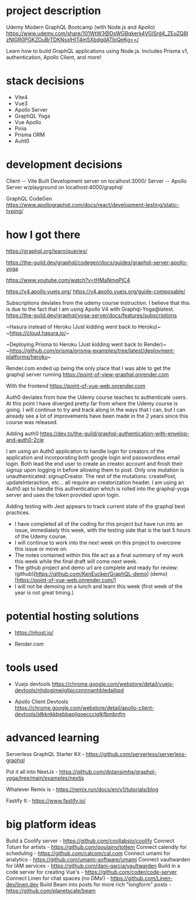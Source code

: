 # project description

Udemy Modern GraphQL Bootcamp (with Node.js and Apollo)
https://www.udemy.com/share/101WtW3@DsWGBqkerk4VGISrd4_ZEuZQ8IzNlGR0PGKZOuBrTDKNsxlHIT4m5XbdgdATbiQeKg==/

Learn how to build GraphQL applications using Node.js. Includes Prisma v1, authentication, Apollo Client, and more!

# stack decisions

- Vite4
- Vue3
- Apollo Server
- GraphQL Yoga
- Vue Apollo
- Pinia
- Prisma ORM
- Auht0

# development decisions

Client -- Vite Built Development server on localhost:3000/
Server -- Apollo Server w/playground on localhost:4000/graphql

GraphQL CodeGen
https://www.apollographql.com/docs/react/development-testing/static-typing/

# how I got there

https://graphql.org/learn/queries/

https://the-guild.dev/graphql/codegen/docs/guides/graphql-server-apollo-yoga

https://www.youtube.com/watch?v=tHMaNmqPIC4

https://v4.apollo.vuejs.org/
https://v4.apollo.vuejs.org/guide-composable/

Subscriptions deviates from the udemy course instruction. I believe that this is due to the fact that I am using Apollo V4 with Graphql-Yoga@latest. https://the-guild.dev/graphql/yoga-server/docs/features/subscriptions

~Hasura instead of Heroku (Just kidding went back to Heroku)~
~https://cloud.hasura.io/~

~Deploying Prisma to Heroku (Just kidding went back to Render)~
~https://github.com/prisma/prisma-examples/tree/latest/deployment-platforms/heroku~

Render.com ended up being the only place that I was able to get the graphql server running
https://point-of-view-graphql.onrender.com

With the frontend
https://point-of-vue-web.onrender.com

Auth0 deviates from how the Udemy course teaches to authenticate users. At this point I have diverged pretty far from where the Udemy course is going. I will continue to try and track along in the ways that I can, but I can already see a lot of improvements have been made in the 2 years since this course was released.

Adding auth0
https://dev.to/the-guild/graphql-authentication-with-envelop-and-auth0-2cie

I am using an Auth0 application to handle login for creators of the application and incorporating both google login and passwordless email login. Both lead the end user to create an creator account and finish their signup upon logging in before allowing them to post. Only one mutation is unauthenticated: signupCreator. The rest of the mutations: createPost, updateInteraction, etc... all require an creatorization header. I am using an Auth0 api to handle this authentication which is rolled into the graphql-yoga server and uses the token provided upon login.

Adding testing with Jest appears to track current state of the graphql best practices.

- I have completed all of the coding for this project but have run into an issue, immediately this week, with the testing side that is the last 5 hours of the Udemy course. 
- I will continue to work into the next week on this project to overcome this issue or move on. 
- The notes contained within this file act as a final summary of my work this week while the final draft will come next week.
- The github project and demo url are complete and ready for review: (github)[https://github.com/KenEucker/GraphQL-demo] (demo)[https://point-of-vue-web.onrender.com/]
- I will not be demoing on a lunch and learn this week (first week of the year is not great timing.)

# potential hosting solutions

- https://nhost.io/

- Render.com

# tools used

- Vuejs devtools https://chrome.google.com/webstore/detail/vuejs-devtools/nhdogjmejiglipccpnnnanhbledajbpd

- Apollo Client Devtools https://chrome.google.com/webstore/detail/apollo-client-devtools/jdkknkkbebbapilgoeccciglkfbmbnfm

# advanced learning

Serverless GraphQL Starter Kit - https://github.com/serverless/serverless-graphql

Put it all into NextJs - https://github.com/dotansimha/graphql-yoga/tree/main/examples/nextjs

Whatever Remix is - https://remix.run/docs/en/v1/tutorials/blog

Fastify It - https://www.fastify.io/

# big platform ideas

Build a Coolify server - https://github.com/coollabsio/coolify
Connect Totum for artists - https://github.com/poulainv/tottem
Connect calendly for scheduling - https://github.com/calcom/cal.com
Connect umami for analytics - https://github.com/umami-software/umami
Connect vaultwarden for IAM services - https://github.com/dani-garcia/vaultwarden
Build in a code server for creating Vue's - https://github.com/coder/code-server
Connect Linen for chat spaces (no DMs!) - https://github.com/Linen-dev/linen.dev
Build Beam into posts for more rich "longform" posts - https://github.com/planetscale/beam
